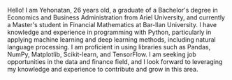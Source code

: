 Hello! I am Yehonatan, 26 years old, a graduate of a Bachelor's degree in Economics and Business Administration from Ariel University, and currently a Master's student in Financial Mathematics at Bar-Ilan University.
I have knowledge and experience in programming with Python, particularly in applying machine learning and deep learning methods, including natural language processing.
I am proficient in using libraries such as Pandas, NumPy, Matplotlib, Scikit-learn, and TensorFlow.
I am seeking job opportunities in the data and finance field, and I look forward to leveraging my knowledge and experience to contribute and grow in this area.
